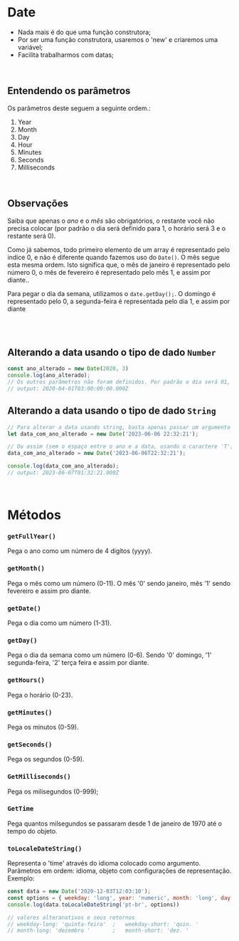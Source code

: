 # Date
- Nada mais é do que uma função construtora;
- Por ser uma função construtora, usaremos o 'new' e criaremos uma variável;
- Facilita trabalharmos com datas; 

</br>

## Entendendo os parâmetros
Os parâmetros deste seguem a seguinte ordem.:
<ol>
    <li>Year </li>
    <li>Month </li>
    <li>Day </li>
    <li>Hour </li>
    <li>Minutes </li>
    <li>Seconds </li>
    <li>Milliseconds </li>
</ol>

</br>


## Observações
Saiba que apenas o _ano_ e o _mês_ são obrigatórios, o restante você não precisa colocar (por padrão o dia será definido para 1, o horário será 3 e o restante será 0). 
</br>

Como já sabemos, todo primeiro elemento de um array é representado pelo indíce 0, e não é diferente quando fazemos uso do `Date()`.
O mês segue esta mesma ordem. Isto significa que, o mês de janeiro é representado pelo número 0, o mês de fevereiro é representado pelo mês 1, e assim por diante..
</br>

Para pegar o dia da semana, utilizamos o `date.getDay();`. O domingo é representado pelo 0, a segunda-feira é representada pelo dia 1, e assim por diante


</br>
</br>

## Alterando a data usando o tipo de dado `Number`
```js
const ano_alterado = new Date(2020, 3)
console.log(ano_alterado);
// Os outros parâmetros não foram definidos. Por padrão o dia será 01, o horário serão 3 da manhã e o restante (minutos, segundos e milesegundos) serão todos 00.
// output: 2020-04-01T03:00:00:00.000Z
```

## Alterando a data usando o tipo de dado `String`
```js
// Para alterar a data usando string, basta apenas passar um argumento no tipo string.
let data_com_ano_alterado = new Date('2023-06-06 22:32:21');

// Ou assim (sem o espaço entre o ano e a data, usando o caractere 'T'; que significa 'time').
data_com_ano_alterado = new Date('2023-06-06T22:32:21');

console.log(data_com_ano_alterado);
// output: 2023-06-07T01:32:21.000Z
```

</br>

# Métodos 

### `getFullYear()`
Pega o ano como um número de 4 digítos (yyyy).

### `getMonth()`
Pega o mês como um número (0-11).
O mês '0' sendo janeiro, mês '1' sendo fevereiro e assim pro diante.

### `getDate()`
Pega o dia como um número (1-31).

### `getDay()`
Pega o dia da semana como um número (0-6).
Sendo '0' domingo, '1' segunda-feira, '2' terça feira e assim por diante.

### `getHours()`
Pega o horário (0-23).

### `getMinutes()`
Pega os minutos (0-59).

### `getSeconds()`
Pega os segundos (0-59).

### `GetMilliseconds()`
Pega os milisegundos (0-999);


### `GetTime`
Pega quantos milsegundos se passaram desde 1 de janeiro de 1970 até o tempo do objeto.


### `toLocaleDateString()`
Representa o 'time' através do idioma colocado como argumento.
Parâmetros em ordem: idioma, objeto com configurações de representação.
Exemplo:
```js
const data = new Date('2020-12-03T12:03:10');
const options = { weekday: 'long', year: 'numeric', month: 'long', day: 'numeric'}
console.log(data.toLocaleDateString('pt-br', options))

// valores alteranativos e seus retornos 
// weekday-long: 'quinta-feira'  ;   weekday-short: 'quin. '
// month-long: 'dezembro '       ;   month-short: 'dez. '

```
